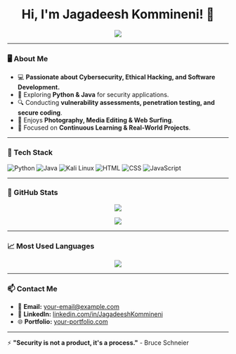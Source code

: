 <h1 align="center">Hi, I'm Jagadeesh Kommineni! 👋</h1>

<p align="center">
  <img src="https://readme-typing-svg.herokuapp.com?color=00FF00&center=true&vCenter=true&lines=Cybersecurity+Enthusiast;Python+%7C+Java+Developer;Web+Security+Researcher;Tech+Explorer+%7C+Problem+Solver" />
</p>

---

### 🖥️ About Me

- 💻 **Passionate about Cybersecurity, Ethical Hacking, and Software Development.**
- 🚀 Exploring **Python & Java** for security applications.
- 🔍 Conducting **vulnerability assessments, penetration testing, and secure coding**.
- 📸 Enjoys **Photography, Media Editing & Web Surfing**.
- 🎯 Focused on **Continuous Learning & Real-World Projects**.

---

### 🔧 Tech Stack

![Python](https://img.shields.io/badge/Python-000000?style=for-the-badge&logo=python&logoColor=00FF00)
![Java](https://img.shields.io/badge/Java-000000?style=for-the-badge&logo=java&logoColor=00FF00)
![Kali Linux](https://img.shields.io/badge/Kali_Linux-000000?style=for-the-badge&logo=linux&logoColor=00FF00)
![HTML](https://img.shields.io/badge/HTML-000000?style=for-the-badge&logo=html5&logoColor=00FF00)
![CSS](https://img.shields.io/badge/CSS-000000?style=for-the-badge&logo=css3&logoColor=00FF00)
![JavaScript](https://img.shields.io/badge/JavaScript-000000?style=for-the-badge&logo=javascript&logoColor=00FF00)

---

### 🚀 GitHub Stats

<p align="center">
  <img src="https://github-readme-stats.vercel.app/api?username=Raven-coder0&show_icons=true&theme=merko&hide_border=true" />
</p>

<p align="center">
  <img src="https://github-readme-streak-stats.herokuapp.com/?user=Raven-coder0&theme=merko&hide_border=true" />
</p>

---

### 📈 Most Used Languages
<p align="center">
  <img src="https://github-readme-stats.vercel.app/api/top-langs/?username=JagadeeshKommineni&layout=compact&theme=merko&hide_border=true" />
</p>

---

### 📫 Contact Me

- 📧 **Email:** [your-email@example.com](mailto:your-email@example.com)
- 🔗 **LinkedIn:** [linkedin.com/in/JagadeeshKommineni](https://linkedin.com/in/JagadeeshKommineni)
- 🌐 **Portfolio:** [your-portfolio.com](https://your-portfolio.com)

---

⚡ **"Security is not a product, it's a process."** - Bruce Schneier
